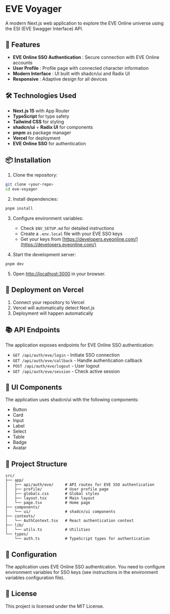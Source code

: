 # EVE Voyager

A modern Next.js web application to explore the EVE Online universe using the ESI (EVE Swagger Interface) API.

## 🚀 Features

- **EVE Online SSO Authentication** : Secure connection with EVE Online accounts
- **User Profile** : Profile page with connected character information
- **Modern Interface** : UI built with shadcn/ui and Radix UI
- **Responsive** : Adaptive design for all devices

## 🛠️ Technologies Used

- **Next.js 15** with App Router
- **TypeScript** for type safety
- **Tailwind CSS** for styling
- **shadcn/ui** + **Radix UI** for components
- **pnpm** as package manager
- **Vercel** for deployment
- **EVE Online SSO** for authentication

## 📦 Installation

1. Clone the repository:

```bash
git clone <your-repo>
cd eve-voyager
```

2. Install dependencies:

```bash
pnpm install
```

3. Configure environment variables:

   - Check `ENV_SETUP.md` for detailed instructions
   - Create a `.env.local` file with your EVE SSO keys
   - Get your keys from [https://developers.eveonline.com/](https://developers.eveonline.com/)

4. Start the development server:

```bash
pnpm dev
```

5. Open [http://localhost:3000](http://localhost:3000) in your browser.

## 🚀 Deployment on Vercel

1. Connect your repository to Vercel
2. Vercel will automatically detect Next.js
3. Deployment will happen automatically

## 📚 API Endpoints

The application exposes endpoints for EVE Online SSO authentication:

- `GET /api/auth/eve/login` - Initiate SSO connection
- `GET /api/auth/eve/callback` - Handle authentication callback
- `POST /api/auth/eve/logout` - User logout
- `GET /api/auth/eve/session` - Check active session

## 🎨 UI Components

The application uses shadcn/ui with the following components:

- Button
- Card
- Input
- Label
- Select
- Table
- Badge
- Avatar

## 📝 Project Structure

```
src/
├── app/
│   ├── api/auth/eve/     # API routes for EVE SSO authentication
│   ├── profile/          # User profile page
│   ├── globals.css       # Global styles
│   ├── layout.tsx        # Main layout
│   └── page.tsx          # Home page
├── components/
│   └── ui/               # shadcn/ui components
├── contexts/
│   └── AuthContext.tsx   # React authentication context
├── lib/
│   └── utils.ts          # Utilities
└── types/
    └── auth.ts           # TypeScript types for authentication
```

## 🔧 Configuration

The application uses EVE Online SSO authentication. You need to configure environment variables for SSO keys (see instructions in the environment variables configuration file).

## 📄 License

This project is licensed under the MIT License.
